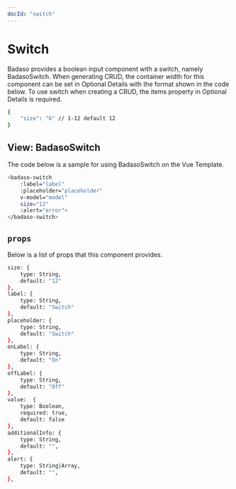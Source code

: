 ```yaml
---
docId: "switch"
---
```


# Switch
Badaso provides a boolean input component with a switch, namely BadasoSwitch. When generating CRUD, the container width for this component can be set in Optional Details with the format shown in the code below. To use switch when creating a CRUD, the items property in Optional Details is required.

```bash
{
    "size": "6" // 1-12 default 12
}
```

## View: BadasoSwitch 
The code below is a sample for using BadasoSwitch on the Vue Template.
```bash
<badaso-switch
    :label="label"
    :placeholder="placeholder"
    v-model="model"
    size="12"
    :alert="error">
</badaso-switch>
```

## `props`
Below is a list of props that this component provides.
```bash
size: {
    type: String,
    default: "12"
},
label: {
    type: String,
    default: "Switch"
},
placeholder: {
    type: String,
    default: "Switch"
},
onLabel: {
    type: String,
    default: "On"
},
offLabel: {
    type: String,
    default: "Off"
},
value:  {
    type: Boolean,
    required: true,
    default: false
},
additionalInfo: {
    type: String,
    default: "",
},
alert: {
    type: String|Array,
    default: "",
},
```